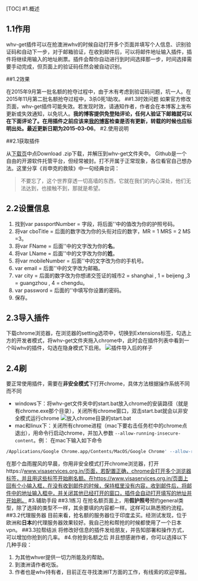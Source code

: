 
[TOC]
#1.概述

##  1.1作用

   whv-get插件可以在抢澳洲whv的时候自动打开多个页面并填写个人信息、识别验证码和自动下一步，对于邮箱验证，在收到邮件后，可以将邮件地址输入插件，插件将继续用输入的地址刷票。插件会帮你自动进行到时间选择那一步，时间选择需要手动完成，但页面上的验证码任然会被自动识别。

##1.2效果

   在2015年9月第一批名额的抢夺过程中，由于木有考虑到验证码问题，坑一人。在2015年11月第二批名额抢夺过程中，3杀0死1助攻。
##1.3时效问题
   如果官方修改页面，whv-get插件可能失效。若发现时效，请通知作者，作者会在本博客上发布更新或失效通知，以免坑人。**我的博客提供免登陆评论，任何人验证下邮箱就可以在下面评论了。**在用插件之前应该来[我的博客][linkToBlog]检查是否有更新，转载的时候也应标明出处。最近更新日期为**2015-03-06**。
#2.使用说明

##2.1获取插件

  从[下载页][linkToGithub]中点Download .zip下载，并解压到whv-get文件夹中。
  Github是一个自由的开源软件托管平台，但经常被封。打不开属于正常现象，各位看官自己想办法。这里分享《肖申克的救赎》中一句经典台词：
>不要忘了，这个世界穿透一切高墙的东西，它就在我们的内心深处，他们无法达到，也接触不到，那就是希望。

##  2.2设置信息

1. 找到var passportNumber = 字段，将后面''中的值改为你的护照号码。
2. 将var cboTitle = 后面的数字改为你的头衔对应的数字，MR = 1 MRS = 2 MS =3。
3. 将var FName = 后面''中的文字改为你的**名**。
4. 将var LName = 后面''中的文字改为你的**姓**。
5. 将var mobileNumber = 后面''中的文字改为你的手机号。
6. var email = 后面''中的文字改为邮箱。
7. var city = 后面的数字改为你想递交签证的城市2 = shanghai , 1 = beijeng ,3 = guangzhou , 4 = chengdu。
8. var password = 后面的''中填写你设置的密码。
9. 保存。
##  2.3导入插件
下载chrome浏览器，在浏览器的setting选项中，切换到Extensions标签，勾选上方的开发者模式，将whv-get文件夹拖入chrome中，此时会在插件列表中看到一个叫whv的插件，勾选在隐身模式下启用。
![插件导入后的样子](leanote://file/getImage?fileId=56dbb7c9ab64417fb1004b4e)
##  2.4刷
要正常使用插件，需要在**非安全模式**下打开chrome，具体方法根据操作系统不同而不同
 * windows下：将whv-get文件夹中的start.bat放入chrome的安装路径（就是有chrome.exe那个目录），关闭所有chrome窗口，双击start.bat就会以非安全模式运行chrome
 ![放入chrome目录的start.bat](leanote://file/getImage?fileId=56dbb890ab64417e59004888)
 * mac和linux下：关闭所有chrome进程（mac下要右击任务栏中的chrome点退出），用命令行启动chrome，并加入参数 ```--allow-running-insecure-content```。例：
在mac下输入如下命令
``` sh
/Applications/Google Chrome.app/Contents/MacOS/Google Chrome' --allow-running-insecure-content 
```

在那个血雨腥风的早晨，你用非安全模式打开chrome浏览器，打开https://www.visaservices.org.in/页面，若配置正确，chrome会打开多个浏览器标签，并且用这些标签开始刷名额。在https://www.visaservices.org.in/页面上回有个小输入框，在没有收到邮件的时候，保持框里没有内容，收到邮件后，将邮件中的地址输入框中，并关闭其他已经打开的窗口，插件会自动打开填写的地址并开始刷。
#3.辅助手段
##3.1练习
在抢名额页面上，用**假护照号**预约general类型，除了选择的类型不一样，其余要填的内容都一样。这样可以熟悉预约流程。
##3.2代理服务器
目前来看，抢名额的服务器位于印度孟买。经测试发现，位于欧洲和**日本**的代理服务器效果较好。我自己抢和帮抢的时候都使用了一个日本vpn。
##3.3拉帮结派
将修改好信息的插件发给朋友，并告知部署和操作方式，可以增加你抢到的几率。
#4.你抢到名额之后
并且想感谢作者，你可以选择以下几种手段：
1. 为其他whver提供一切力所能及的帮助。
2. 到澳洲请作者吃饭。
3. 作者也是whv持有者，目前正在寻找澳洲IT方面的工作，有线索的欢迎举报。

[linkToGithub]:http://citymonkeymao.github.io/whv-get/
[linkToBlog]:http://citymonkeymao.leanote.com